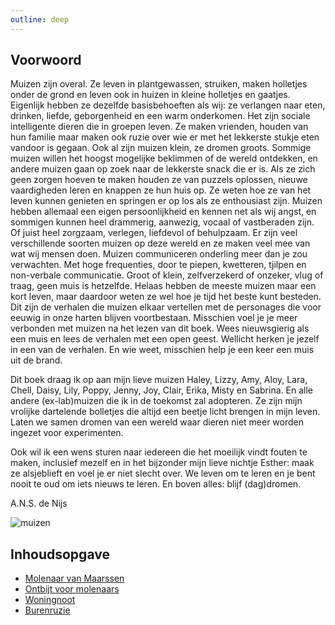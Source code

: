 ```yaml
---
outline: deep
---
```


## Voorwoord

Muizen zijn overal. Ze leven in plantgewassen, struiken, maken holletjes onder de grond en leven ook in huizen in kleine holletjes en gaatjes. Eigenlijk hebben ze dezelfde basisbehoeften als wij: ze verlangen naar eten, drinken, liefde, geborgenheid en een warm onderkomen. Het zijn sociale intelligente dieren die in groepen leven. Ze maken vrienden, houden van hun familie maar maken ook ruzie over wie er met het lekkerste stukje eten vandoor is gegaan.
Ook al zijn muizen klein, ze dromen groots. Sommige muizen willen het hoogst mogelijke beklimmen of de wereld ontdekken, en andere muizen gaan op zoek naar de lekkerste snack die er is. Als ze zich geen zorgen hoeven te maken houden ze van puzzels oplossen, nieuwe vaardigheden leren en knappen ze hun huis op. Ze weten hoe ze van het leven kunnen genieten en springen er op los als ze enthousiast zijn. Muizen hebben allemaal een eigen persoonlijkheid en kennen net als wij angst, en sommigen kunnen heel drammerig, aanwezig, vocaal of vastberaden zijn. Of juist heel zorgzaam, verlegen, liefdevol of behulpzaam. Er zijn veel verschillende soorten muizen op deze wereld en ze maken veel mee van wat wij mensen doen. Muizen communiceren onderling meer dan je zou verwachten. Met hoge frequenties, door te piepen, kwetteren, tjilpen en non-verbale communicatie. Groot of klein, zelfverzekerd of onzeker, vlug of traag, geen muis is hetzelfde. Helaas hebben de meeste muizen maar een kort leven, maar daardoor weten ze wel hoe je tijd het beste kunt besteden.
Dit zijn de verhalen die muizen elkaar vertellen met de personages die voor eeuwig in onze harten blijven voortbestaan. Misschien voel je je meer verbonden met muizen na het lezen van dit boek. Wees nieuwsgierig als een muis en lees de verhalen met een open geest. Wellicht herken je jezelf in een van de verhalen. En wie weet, misschien help je een keer een muis uit de brand.


Dit boek draag ik op aan mijn lieve muizen
Haley, Lizzy, Amy, Aloy, Lara, Chell, Daisy, Lily, Poppy, Jenny, Joy, Clair, Erika, Misty en Sabrina.
En alle andere (ex-lab)muizen die ik in de toekomst zal adopteren.
Ze zijn mijn vrolijke dartelende bolletjes die altijd een beetje licht brengen in mijn leven.
Laten we samen dromen van een wereld waar dieren niet meer worden ingezet voor experimenten.

Ook wil ik een wens sturen naar iedereen die het moeilijk vindt fouten te maken, inclusief mezelf en in het bijzonder mijn lieve nichtje Esther: maak ze alsjeblieft en voel je er niet slecht over. We leven om te leren en je bent nooit te oud om iets nieuws te leren. En boven alles: blijf (dag)dromen.


A.N.S. de Nijs

![muizen](/img/slapende-muizen.jpg)

## Inhoudsopgave

* [Molenaar van Maarssen](/src/verhalen-van-de-muis/molenaar-van-maarssen)
* [Ontbijt voor molenaars](/src/verhalen-van-de-muis/ontbijt-voor-molenaars)
* [Woningnoot](/src/verhalen-van-de-muis/woningnoot)
* [Burenruzie](/src/verhalen-van-de-muis/burenruzie)